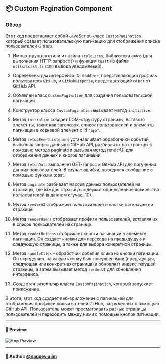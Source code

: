 ## 📦 Custom Pagination Component

### Обзор
Этот код представляет собой JavaScript-класс `CustomPagination`, который создает пользовательскую пагинацию для отображения списка пользователей GitHub. 

1. Импортируются стили из файла `style.scss`, библиотека axios (для выполнения HTTP-запросов) и функция `toast` из файла `utils/toast.ts` (для вывода уведомлений).

2. Определены два интерфейса: `GitHubUser`, представляющий профиль пользователя `GitHub`, и `GitHubResponse`, представляющий ответ от GitHub API.

3. Объявлен класс `CustomPagination` для создания пользовательской пагинации.

4. Конструктор класса `CustomPagination` вызывает метод `initialize`.

5. Метод `initialize` создает DOM-структуру страницы, вставляя элементы, такие как заголовок, список пользователей и элементы пагинации в корневой элемент с id `"app"`.

6. Метод `setupEventListeners` устанавливает обработчики событий, выполняя запрос данных с GitHub API, разбивая их на страницы с помощью метода paginate и вызывая метод renderUI для отображения данных и кнопок пагинации.

7. Метод `fetchData` выполняет GET-запрос к GitHub API для получения данных пользователей. В случае ошибки, выводится сообщение с помощью функции toast.

8. Метод `paginate` разбивает массив данных пользователей на страницы, где каждая страница содержит определенное количество пользователей (в данном случае, 10).

9. Метод `renderUI` отображает пользователей и кнопки пагинации на странице.

10. Метод `renderUsers` отображает профили пользователей, вставляя их в список пользователей на странице.

11. Метод `renderButtons` отображает кнопки пагинации в элементе пагинации. Он создает кнопки для перехода на предыдущую и следующую страницы, а также для выбора конкретной страницы.

12. Метод `handleClick` - обработчик события клика на кнопки пагинации. Он определяет, на какую кнопку был совершен клик (предыдущая, следующая или конкретная страница) и обновляет индекс текущей страницы, а затем вызывает метод `renderUI` для обновления интерфейса.

13. Создается экземпляр класса `CustomPagination`, который запускает приложение.

В итоге, этот код создает веб-приложение с пагинацией для отображения профилей пользователей GitHub, загруженных с помощью GitHub API. Пользователь может просматривать разные страницы пользователей и переходить между ними с помощью кнопок пагинации.



---

#### 🌄 Preview:

![App Preview](https://lh3.googleusercontent.com/drive-viewer/AITFw-xXCusY1wpW6bYaG0YK2xJUSKSq30kRBSYkiShBX2QuKflCfmPc5i-BlAL1nr-tGbNfEKPebR6gk7qMSgVMxgLJm4dTyQ=s1600)


-----

#### 🙌 Author: [@nagoev-alim](https://github.com/nagoev-alim)

